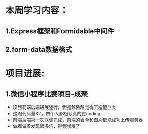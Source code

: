 # **本周学习内容：**
  ## 1.Express框架和Formidable中间件
  ## 2.form-data数据格式
# **项目进展:**
  ## 1.微信小程序比赛项目-成聚
-  项目前端后端进展还行，但是越做越觉得工程量巨大
-  这周代码量X2，四个人都很认真的在coding
-  前端后端第一次联调完成，前端的表单和图片都能成功上传服务器
-  做着做着发现很多坑，得慢慢填了
 
